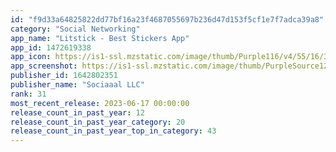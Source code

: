```yaml
---
id: "f9d33a64825822dd77bf16a23f4687055697b236d47d153f5cf1e7f7adca39a8"
category: "Social Networking"
app_name: "Litstick - Best Stickers App"
app_id: 1472619338
app_icon: https://is1-ssl.mzstatic.com/image/thumb/Purple116/v4/55/16/39/55163991-3081-16c9-04ab-0804121a9b3b/AppIcon-0-0-1x_U007emarketing-0-0-0-7-0-0-sRGB-0-0-0-GLES2_U002c0-512MB-85-220-0-0.png/1024x1024bb.png
app_screenshot: https://is1-ssl.mzstatic.com/image/thumb/PurpleSource126/v4/e7/e1/4c/e7e14c90-2e93-70f4-6a45-5f58af639dd9/c04d1e07-1b04-4b1d-b7a8-870e392ed055_6.5_-_5.jpg/1242x2688bb.png
publisher_id: 1642802351
publisher_name: "Sociaaal LLC"
rank: 31
most_recent_release: 2023-06-17 00:00:00
release_count_in_past_year: 12
release_count_in_past_year_category: 20
release_count_in_past_year_top_in_category: 43
---
```

